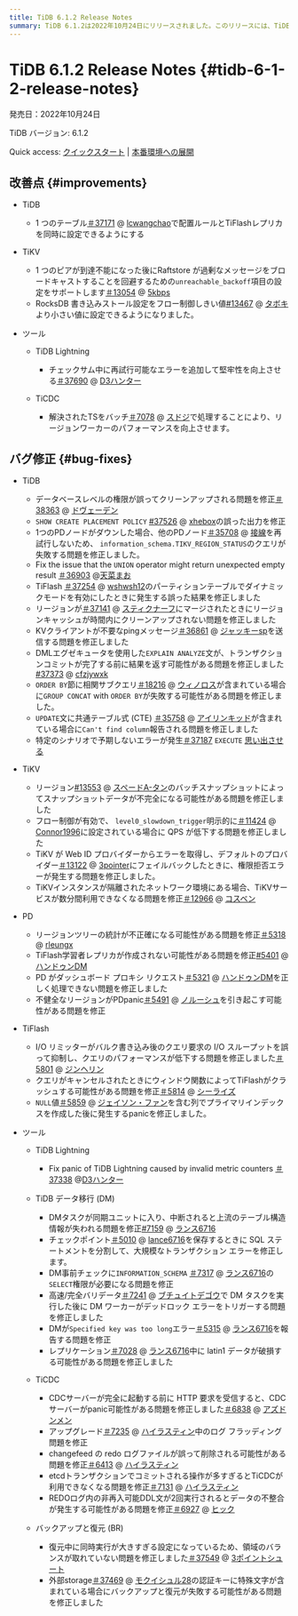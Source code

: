 ```yaml
---
title: TiDB 6.1.2 Release Notes
summary: TiDB 6.1.2は2022年10月24日にリリースされました。このリリースには、TiDB、TiKV、ツール、PD、 TiFlashの改善と、各コンポーネントにおける様々な問題に対するバグ修正が含まれています。改善点には、配置ルールとTiFlashレプリカの同時設定、各種設定のサポート、パフォーマンスの向上が含まれます。バグ修正では、権限の不適切なクリーンアップ、出力の誤り、クエリの失敗、パフォーマンスの問題などが修正されています。
---
```


# TiDB 6.1.2 Release Notes {#tidb-6-1-2-release-notes}

発売日：2022年10月24日

TiDB バージョン: 6.1.2

Quick access: [クイックスタート](https://docs.pingcap.com/tidb/v6.1/quick-start-with-tidb) | [本番環境への展開](https://docs.pingcap.com/tidb/v6.1/production-deployment-using-tiup)

## 改善点 {#improvements}

-   TiDB

    -   1 つのテーブル[＃37171](https://github.com/pingcap/tidb/issues/37171) @ [lcwangchao](https://github.com/lcwangchao)で配置ルールとTiFlashレプリカを同時に設定できるようにする

-   TiKV

    -   1 つのピアが到達不能になった後にRaftstore が過剰なメッセージをブロードキャストすることを回避するための`unreachable_backoff`項目の設定をサポートします[＃13054](https://github.com/tikv/tikv/issues/13054) @ [5kbps](https://github.com/5kbpers)
    -   RocksDB 書き込みストール設定をフロー制御しきい値[#13467](https://github.com/tikv/tikv/issues/13467) @ [タボキ](https://github.com/tabokie)より小さい値に設定できるようになりました。

-   ツール

    -   TiDB Lightning

        -   チェックサム中に再試行可能なエラーを追加して堅牢性を向上させる[＃37690](https://github.com/pingcap/tidb/issues/37690) @ [D3ハンター](https://github.com/D3Hunter)

    -   TiCDC

        -   解決されたTSをバッチ[＃7078](https://github.com/pingcap/tiflow/issues/7078) @ [スドジ](https://github.com/sdojjy)で処理することにより、リージョンワーカーのパフォーマンスを向上させます。

## バグ修正 {#bug-fixes}

-   TiDB

    -   データベースレベルの権限が誤ってクリーンアップされる問題を修正[＃38363](https://github.com/pingcap/tidb/issues/38363) @ [ドヴェーデン](https://github.com/dveeden)
    -   `SHOW CREATE PLACEMENT POLICY` [#37526](https://github.com/pingcap/tidb/issues/37526) @ [xhebox](https://github.com/xhebox)の誤った出力を修正
    -   1つのPDノードがダウンした場合、他のPDノード[＃35708](https://github.com/pingcap/tidb/issues/35708) @ [接線](https://github.com/tangenta)を再試行しないため、 `information_schema.TIKV_REGION_STATUS`のクエリが失敗する問題を修正しました。
    -   Fix the issue that the `UNION` operator might return unexpected empty result [＃36903](https://github.com/pingcap/tidb/issues/36903) @[天菜まお](https://github.com/tiancaiamao)
    -   TiFlash [＃37254](https://github.com/pingcap/tidb/issues/37254) @ [wshwsh12](https://github.com/wshwsh12)のパーティションテーブルでダイナミックモードを有効にしたときに発生する誤った結果を修正しました
    -   リージョンが[＃37141](https://github.com/pingcap/tidb/issues/37141) @ [スティクナーフ](https://github.com/sticnarf)にマージされたときにリージョンキャッシュが時間内にクリーンアップされない問題を修正しました
    -   KVクライアントが不要なpingメッセージ[＃36861](https://github.com/pingcap/tidb/issues/36861) @ [ジャッキーsp](https://github.com/jackysp)を送信する問題を修正しました
    -   DMLエグゼキュータを使用した`EXPLAIN ANALYZE`文が、トランザクションコミットが完了する前に結果を返す可能性がある問題を修正しました[#37373](https://github.com/pingcap/tidb/issues/37373) @ [cfzjywxk](https://github.com/cfzjywxk)
    -   `ORDER BY`節に相関サブクエリ[＃18216](https://github.com/pingcap/tidb/issues/18216) @ [ウィノロス](https://github.com/winoros)が含まれている場合に`GROUP CONCAT` with `ORDER BY`が失敗する可能性がある問題を修正しました。
    -   `UPDATE`文に共通テーブル式 (CTE) [＃35758](https://github.com/pingcap/tidb/issues/35758) @ [アイリンキッド](https://github.com/AilinKid)が含まれている場合に`Can't find column`報告される問題を修正しました
    -   特定のシナリオで予期しないエラーが発生[＃37187](https://github.com/pingcap/tidb/issues/37187) `EXECUTE` [思い出させる](https://github.com/Reminiscent)

-   TiKV

    -   リージョン[#13553](https://github.com/tikv/tikv/issues/13553) @ [スペードA-タン](https://github.com/SpadeA-Tang)のバッチスナップショットによってスナップショットデータが不完全になる可能性がある問題を修正しました
    -   フロー制御が有効で、 `level0_slowdown_trigger`明示的に[＃11424](https://github.com/tikv/tikv/issues/11424) @ [Connor1996](https://github.com/Connor1996)に設定されている場合に QPS が低下する問題を修正しました
    -   TiKV が Web ID プロバイダーからエラーを取得し、デフォルトのプロバイダー[＃13122](https://github.com/tikv/tikv/issues/13122) @ [3pointer](https://github.com/3pointer)にフェイルバックしたときに、権限拒否エラーが発生する問題を修正しました。
    -   TiKVインスタンスが隔離されたネットワーク環境にある場合、TiKVサービスが数分間利用できなくなる問題を修正[＃12966](https://github.com/tikv/tikv/issues/12966) @ [コスベン](https://github.com/cosven)

-   PD

    -   リージョンツリーの統計が不正確になる可能性がある問題を修正[＃5318](https://github.com/tikv/pd/issues/5318) @ [rleungx](https://github.com/rleungx)
    -   TiFlash学習者レプリカが作成されない可能性がある問題を修正[#5401](https://github.com/tikv/pd/issues/5401) @ [ハンドゥンDM](https://github.com/HunDunDM)
    -   PD がダッシュボード プロキシ リクエスト[＃5321](https://github.com/tikv/pd/issues/5321) @ [ハンドゥンDM](https://github.com/HunDunDM)を正しく処理できない問題を修正しました
    -   不健全なリージョンがPDpanic[＃5491](https://github.com/tikv/pd/issues/5491) @ [ノルーシュ](https://github.com/nolouch)を引き起こす可能性がある問題を修正

-   TiFlash

    -   I/O リミッターがバルク書き込み後のクエリ要求の I/O スループットを誤って抑制し、クエリのパフォーマンスが低下する問題を修正しました[＃5801](https://github.com/pingcap/tiflash/issues/5801) @ [ジンヘリン](https://github.com/JinheLin)
    -   クエリがキャンセルされたときにウィンドウ関数によってTiFlashがクラッシュする可能性がある問題を修正[＃5814](https://github.com/pingcap/tiflash/issues/5814) @ [シーライズ](https://github.com/SeaRise)
    -   `NULL`値[＃5859](https://github.com/pingcap/tiflash/issues/5859) @ [ジェイソン・ファン](https://github.com/JaySon-Huang)を含む列でプライマリインデックスを作成した後に発生するpanicを修正しました。

-   ツール

    -   TiDB Lightning

        -   Fix panic of TiDB Lightning caused by invalid metric counters [＃37338](https://github.com/pingcap/tidb/issues/37338) @[D3ハンター](https://github.com/D3Hunter)

    -   TiDB データ移行 (DM)

        -   DMタスクが同期ユニットに入り、中断されると上流のテーブル構造情報が失われる問題を修正[#7159](https://github.com/pingcap/tiflow/issues/7159) @ [ランス6716](https://github.com/lance6716)
        -   チェックポイント[＃5010](https://github.com/pingcap/tiflow/issues/5010) @ [lance6716](https://github.com/lance6716)を保存するときに SQL ステートメントを分割して、大規模なトランザクション エラーを修正します。
        -   DM事前チェックに`INFORMATION_SCHEMA` [＃7317](https://github.com/pingcap/tiflow/issues/7317) @ [ランス6716](https://github.com/lance6716)の`SELECT`権限が必要になる問題を修正
        -   高速/完全バリデータ[＃7241](https://github.com/pingcap/tiflow/issues/7241) @ [ブチュイトデゴウ](https://github.com/buchuitoudegou)で DM タスクを実行した後に DM ワーカーがデッドロック エラーをトリガーする問題を修正しました
        -   DMが`Specified key was too long`エラー[＃5315](https://github.com/pingcap/tiflow/issues/5315) @ [ランス6716](https://github.com/lance6716)を報告する問題を修正
        -   レプリケーション[＃7028](https://github.com/pingcap/tiflow/issues/7028) @ [ランス6716](https://github.com/lance6716)中に latin1 データが破損する可能性がある問題を修正しました

    -   TiCDC

        -   CDCサーバーが完全に起動する前に HTTP 要求を受信すると、CDCサーバーがpanic可能性がある問題を修正しました[＃6838](https://github.com/pingcap/tiflow/issues/6838) @ [アズドンメン](https://github.com/asddongmen)
        -   アップグレード[＃7235](https://github.com/pingcap/tiflow/issues/7235) @ [ハイラスティン](https://github.com/Rustin170506)中のログ フラッディング問題を修正
        -   changefeed の redo ログファイルが誤って削除される可能性がある問題を修正[＃6413](https://github.com/pingcap/tiflow/issues/6413) @ [ハイラスティン](https://github.com/Rustin170506)
        -   etcdトランザクションでコミットされる操作が多すぎるとTiCDCが利用できなくなる問題を修正[＃7131](https://github.com/pingcap/tiflow/issues/7131) @ [ハイラスティン](https://github.com/Rustin170506)
        -   REDOログ内の非再入可能DDL文が2回実行されるとデータの不整合が発生する可能性がある問題を修正[＃6927](https://github.com/pingcap/tiflow/issues/6927) @ [ヒック](https://github.com/hicqu)

    -   バックアップと復元 (BR)

        -   復元中に同時実行が大きすぎる設定になっているため、領域のバランスが取れていない問題を修正しました[＃37549](https://github.com/pingcap/tidb/issues/37549) @ [3ポイントシュート](https://github.com/3pointer)
        -   外部storage[＃37469](https://github.com/pingcap/tidb/issues/37469) @ [モクイシュル28](https://github.com/MoCuishle28)の認証キーに特殊文字が含まれている場合にバックアップと復元が失敗する可能性がある問題を修正しました
